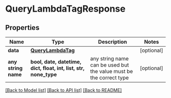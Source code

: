 # QueryLambdaTagResponse


## Properties
Name | Type | Description | Notes
------------ | ------------- | ------------- | -------------
**data** | [**QueryLambdaTag**](QueryLambdaTag.md) |  | [optional] 
**any string name** | **bool, date, datetime, dict, float, int, list, str, none_type** | any string name can be used but the value must be the correct type | [optional]

[[Back to Model list]](../README.md#documentation-for-models) [[Back to API list]](../README.md#documentation-for-api-endpoints) [[Back to README]](../README.md)


